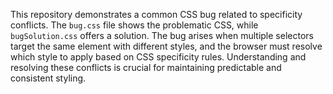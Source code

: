 This repository demonstrates a common CSS bug related to specificity conflicts.  The `bug.css` file shows the problematic CSS, while `bugSolution.css` offers a solution.  The bug arises when multiple selectors target the same element with different styles, and the browser must resolve which style to apply based on CSS specificity rules. Understanding and resolving these conflicts is crucial for maintaining predictable and consistent styling.